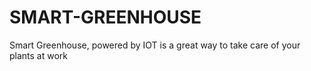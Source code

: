 # SMART-GREENHOUSE
Smart Greenhouse, powered by IOT is a great way to take care of your plants at work

